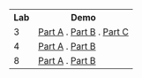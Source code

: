 <table>
  <tr>
    <th>Lab</th>
    <th>Demo</th>
  </tr>
  
  <tr>
    <td>3</td>
    <td>
      <a href="https://mustan-ali.github.io/UID/Lab_03/Part_A/">Part A</a> .
      <a href="https://mustan-ali.github.io/UID/Lab_03/Part_B/">Part B</a>  .
      <a href="https://mustan-ali.github.io/UID/Lab_03/Part_C/">Part C</a>
    </td>
  </tr>

  <tr>
    <td>4</td>
    <td>
      <a href="https://mustan-ali.github.io/UID/Lab_04/Part_A/">Part A</a> .
      <a href="https://mustan-ali.github.io/UID/Lab_04/Part_B/">Part B</a>
    </td>
  </tr>

   <tr>
    <td>8</td>
    <td>
      <a href="https://mustan-ali.github.io/UID/Lab_08/Part_A/">Part A</a> .
      <a href="https://mustan-ali.github.io/UID/Lab_08/Part_B/">Part B</a>
    </td>
  </tr>
</table>
